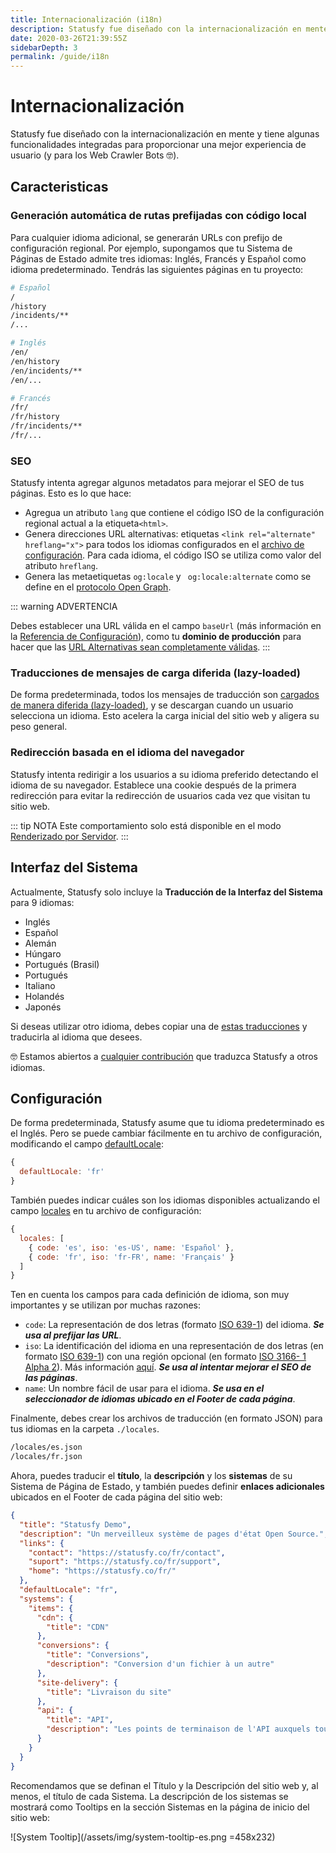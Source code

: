```yaml
---
title: Internacionalización (i18n)
description: Statusfy fue diseñado con la internacionalización en mente y tiene algunas funcionalidades integradas para proporcionar una mejor experiencia de usuario (y para los Web Crawler Bots).
date: 2020-03-26T21:39:55Z
sidebarDepth: 3
permalink: /guide/i18n
---
```


# Internacionalización

Statusfy fue diseñado con la internacionalización en mente y tiene algunas funcionalidades integradas para proporcionar una mejor experiencia de usuario (y para los Web Crawler Bots 🤓).

## Caracteristicas

### Generación automática de rutas prefijadas con código local

Para cualquier idioma adicional, se generarán URLs con prefijo de configuración regional. Por ejemplo, supongamos que tu Sistema de Páginas de Estado admite tres idiomas: Inglés, Francés y Español como idioma predeterminado. Tendrás las siguientes páginas en tu proyecto:

```bash
# Español
/
/history
/incidents/**
/...

# Inglés
/en/
/en/history
/en/incidents/**
/en/...

# Francés
/fr/
/fr/history
/fr/incidents/**
/fr/...
```

### SEO

Statusfy intenta agregar algunos metadatos para mejorar el SEO de tus páginas. Esto es lo que hace:

* Agregua un atributo `lang` que contiene el código ISO de la configuración regional actual a la etiqueta` <html> `.
* Genera direcciones URL alternativas: etiquetas `<link rel="alternate" hreflang="x">` para todos los idiomas configurados en el [archivo de configuración](../guide/configuration.md#archivo-de-configuracion). Para cada idioma, el código ISO se utiliza como valor del atributo `hreflang`.
* Genera las metaetiquetas `og:locale` y ` og:locale:alternate` como se define en el [protocolo Open Graph](http://ogp.me/#optional).

::: warning ADVERTENCIA

Debes establecer una URL válida en el campo `baseUrl` (más información en la [Referencia de Configuración](../config/README.md#baseurl)), como tu **dominio de producción** para hacer que las [URL Alternativas sean completamente válidas](https://support.google.com/webmasters/answer/189077?hl=es#all-method-guidelines).
:::

### Traducciones de mensajes de carga diferida (lazy-loaded)

De forma predeterminada, todos los mensajes de traducción son [cargados de manera diferida (lazy-loaded)](https://webpack.js.org/guides/lazy-loading/), y se descargan cuando un usuario selecciona un idioma. Esto acelera la carga inicial del sitio web y aligera su peso general.

### Redirección basada en el idioma del navegador

Statusfy intenta redirigir a los usuarios a su idioma preferido detectando el idioma de su navegador. Establece una cookie después de la primera redirección para evitar la redirección de usuarios cada vez que visitan tu sitio web.

::: tip NOTA
Este comportamiento solo está disponible en el modo [Renderizado por Servidor](../guide/deploy.md#renderizado-por-servidor).
:::


## Interfaz del Sistema

Actualmente, Statusfy solo incluye la **Traducción de la Interfaz del Sistema** para 9 idiomas: 

- Inglés
- Español
- Alemán <Badge text="0.3.0+"/>
- Húngaro <Badge text="0.3.0+"/>
- Portugués (Brasil) <Badge text="0.3.0+"/>
- Portugués <Badge text="0.4.0+"/>
- Italiano <Badge text="0.4.0+"/>
- Holandés <Badge text="0.4.2+"/>
- Japonés <Badge text="0.6.0+"/>

Si deseas utilizar otro idioma, debes copiar una de [estas traducciones](https://github.com/bazzite/statusfy/tree/develop/packages/@statusfy/core/client/locales) y traducirla al idioma que desees.


🤓 Estamos abiertos a [cualquier contribución](../contributing/README.md#traducciones) que traduzca Statusfy a otros idiomas.


## Configuración

De forma predeterminada, Statusfy asume que tu idioma predeterminado es el Inglés. Pero se puede cambiar fácilmente en tu archivo de configuración, modificando el campo [defaultLocale](../config/README.md#defaultLocale):


``` js
{
  defaultLocale: 'fr'
}
```

También puedes indicar cuáles son los idiomas disponibles actualizando el campo [locales](../config/README.md#defaultLocale) en tu archivo de configuración:

``` js
{
  locales: [
    { code: 'es', iso: 'es-US', name: 'Español' },
    { code: 'fr', iso: 'fr-FR', name: 'Français' }
  ]
}
```

Ten en cuenta los campos para cada definición de idioma, son muy importantes y se utilizan por muchas razones:

- `code`: La representación de dos letras (formato [ISO 639-1](https://es.wikipedia.org/wiki/ISO_3166-1#Tabla_de_c%C3%B3digos_alfa-2_asignados_o_reservados)) del idioma. ***Se usa al prefijar las URL***.
- `iso`: La identificación del idioma en una representación de dos letras (en formato [ISO 639-1](https://es.wikipedia.org/wiki/ISO_3166-1#Tabla_de_c%C3%B3digos_alfa-2_asignados_o_reservados)) con una región opcional (en formato [ISO 3166- 1 Alpha 2](http://en.wikipedia.org/wiki/ISO_3166-1_alpha-2)). Más información [aquí](https://support.google.com/webmasters/answer/189077?hl=es#language-codes). ***Se usa al intentar mejorar el SEO de las páginas***.
- `name`: Un nombre fácil de usar para el idioma. ***Se usa en el seleccionador de idiomas ubicado en el Footer de cada página***.


Finalmente, debes crear los archivos de traducción (en formato JSON) para tus idiomas en la carpeta `./locales`.

```bash
/locales/es.json
/locales/fr.json
```

Ahora, puedes traducir el **título**, la **descripción** y los **sistemas** de su Sistema de Página de Estado, y también puedes definir **enlaces adicionales** ubicados en el Footer de cada página del sitio web:

```json
{
  "title": "Statusfy Demo",
  "description": "Un merveilleux système de pages d'état Open Source.",
  "links": {
    "contact": "https://statusfy.co/fr/contact",
    "suport": "https://statusfy.co/fr/support",
    "home": "https://statusfy.co/fr/"
  },
  "defaultLocale": "fr",
  "systems": {
    "items": {
      "cdn": {
        "title": "CDN"
      },
      "conversions": {
        "title": "Conversions",
        "description": "Conversion d'un fichier à un autre"
      },
      "site-delivery": {
        "title": "Livraison du site"
      },
      "api": {
        "title": "API",
        "description": "Les points de terminaison de l'API auxquels tout développeur peut accéder"
      }
    }
  }
}
```

Recomendamos que se definan el Título y la Descripción del sitio web y, al menos, el título de cada Sistema. La descripción de los sistemas se mostrará como Tooltips en la sección Sistemas en la página de inicio del sitio web:

![System Tooltip](/assets/img/system-tooltip-es.png =458x232)
